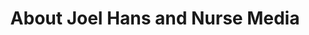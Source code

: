 ---
title: "About Joel Hans and Nurse Media"
description: "Joel Hans is more than a tech copywriter. He's also a creative writer, mountain biker, father, and all-around lover of the desert."
type: "about"
---